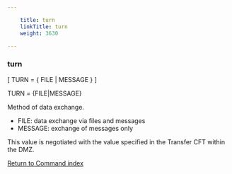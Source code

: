 ```yaml
---

    title: turn
    linkTitle: turn
    weight: 3630

---
```

### turn

\[ TURN = { FILE | MESSAGE } \]

TURN = {FILE|MESSAGE}

Method of data exchange.

- FILE: data exchange via files and messages
- MESSAGE: exchange of messages only

This value is negotiated with the value specified in the Transfer CFT within the DMZ.

[Return to Command index](../../)
